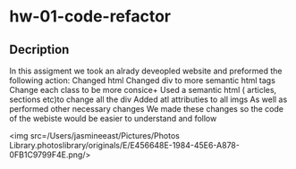 # hw-01-code-refactor

## Decription
In this assigment we took an alrady deveopled website and preformed the following action:
Changed html
Changed div to more semantic html tags
Change each class to be more consice+
Used a semantic html ( articles, sections etc)to change all the div
Added atl attributies to all imgs 
As well as performed other necessary changes
We made these changes so the code of the webiste would be easier to understand and follow


<img src=/Users/jasmineeast/Pictures/Photos Library.photoslibrary/originals/E/E456648E-1984-45E6-A878-0FB1C9799F4E.png/>
